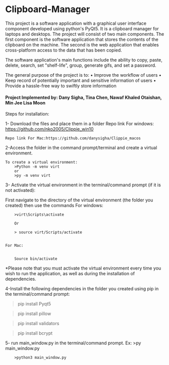 # Clipboard-Manager
This project is a software application with a graphical user interface component developed using python's PyQt5. It is a clipboard manager for laptops and desktops. The project will consist of two main components. The first component is the software application that stores the contents of the clipboard on the machine. The second is the web application that enables cross-platform access to the data that has been copied.

The software application's main functions include the ability to copy, paste, delete, search, set "shelf-life", group, generate gifs, and set a password. 

The general purpose of the project is to:
•	Improve the workflow of users
•	Keep record of potentially important and sensitive information of users 
•	Provide a hassle-free way to swiftly store information

#### Project Implemented by: Dany Sigha, Tina Chen, Nawaf Khaled Otaishan, Min Jee Lisa Moon ####



Steps for installation:

1- Download the files and place them in a folder 
	Repo link For windows: https://github.com/nko2005/Clippie_win10
	
	
	Repo link For Mac:https://github.com/danysigha/Clippie_macos

2-Access the folder in the command prompt/terminal and create a virtual environment.

	To create a virtual environment:
		>Python -m venv virt
		or
		>py -m venv virt 

3- Activate the virtual environment in the terminal/command prompt (if it is not activated):

First navigate to the directory of the virtual environment (the folder you created) then use the commands
	For windows:
	
		>virt\Scripts\activate
		
		Or
		
		> source virt/Scripts/activate 
		
		
	For Mac:
	
		
		Source bin/activate

*Please note that you must activate the virtual environment every time you wish to run the application, as well as during the installation of dependencies.
	

4-Install the following  dependencies in the folder you created  using pip in the terminal/command prompt:

>pip install Pyqt5

>pip install pillow 

>pip install validators

>pip install bcrypt


5- run main_window.py in the terminal/command prompt.
	Ex:
		>py main_window.py
	
		>python3 main_window.py
